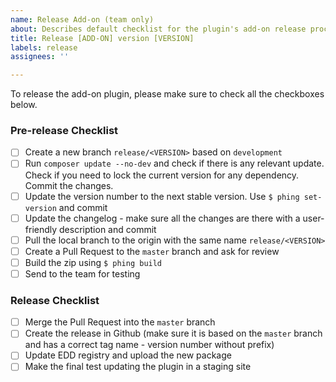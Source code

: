 ```yaml
---
name: Release Add-on (team only)
about: Describes default checklist for the plugin's add-on release process.
title: Release [ADD-ON] version [VERSION]
labels: release
assignees: ''

---
```


To release the add-on plugin, please make sure to check all the checkboxes below.

### Pre-release Checklist

- [ ] Create a new branch `release/<VERSION>` based on `development`
- [ ] Run `composer update --no-dev` and check if there is any relevant update. Check if you need to lock the current version for any dependency. Commit the changes.
- [ ] Update the version number to the next stable version. Use `$ phing set-version` and commit
- [ ] Update the changelog - make sure all the changes are there with a user-friendly description and commit
- [ ] Pull the local branch to the origin with the same name `release/<VERSION>`
- [ ] Create a Pull Request to the `master` branch and ask for review
- [ ] Build the zip using `$ phing build`
- [ ] Send to the team for testing

### Release Checklist

- [ ] Merge the Pull Request into the `master` branch
- [ ] Create the release in Github (make sure it is based on the `master` branch and has a correct tag name - version number without prefix)
- [ ] Update EDD registry and upload the new package
- [ ] Make the final test updating the plugin in a staging site
